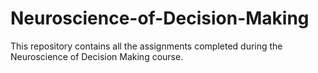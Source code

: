 # Neuroscience-of-Decision-Making

This repository contains all the assignments completed during the Neuroscience of Decision Making course.
